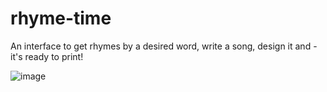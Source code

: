# rhyme-time
An interface to get rhymes by a desired word, write a song, design it and - it's ready to print!

![image](https://user-images.githubusercontent.com/39950157/147859996-a9d669ac-84c7-4a2b-9954-cb4bad85af6e.png)

